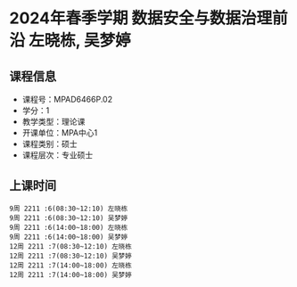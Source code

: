 # 2024年春季学期 数据安全与数据治理前沿 左晓栋, 吴梦婷






## 课程信息

- 课程号：MPAD6466P.02
- 学分：1
- 教学类型：理论课
- 开课单位：MPA中心1
- 课程类别：硕士
- 课程层次：专业硕士

## 上课时间

```
9周 2211 :6(08:30~12:10) 左晓栋
9周 2211 :6(08:30~12:10) 吴梦婷
9周 2211 :6(14:00~18:00) 左晓栋
9周 2211 :6(14:00~18:00) 吴梦婷
12周 2211 :7(08:30~12:10) 左晓栋
12周 2211 :7(08:30~12:10) 吴梦婷
12周 2211 :7(14:00~18:00) 左晓栋
12周 2211 :7(14:00~18:00) 吴梦婷
```

